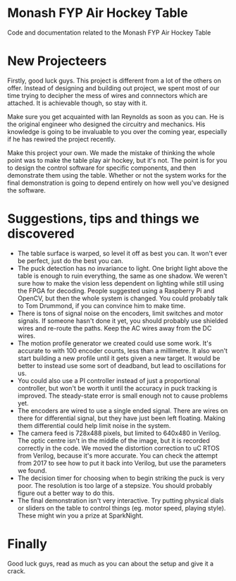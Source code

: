 # Monash FYP Air Hockey Table
Code and documentation related to the Monash FYP Air Hockey Table

# New Projecteers
Firstly, good luck guys. This project is different from a lot of the others on offer.
Instead of designing and building out project, we spent most of our time trying to decipher the mess of wires and connnectors
which are attached. It is achievable though, so stay with it.

Make sure you get acquainted with Ian Reynolds as soon as you can. He is the original engineer who designed the circuitry and mechanics.
His knowledge is going to be invaluable to you over the coming year, especially if he has rewired the project recently.

Make this project your own. We made the mistake of thinking the whole point was to make the table play air hockey, but it's not.
The point is for you to design the control software for specific components, and then demonstrate them using the table.
Whether or not the system works for the final demonstration is going to depend entirely on how well you've designed the software.

# Suggestions, tips and things we discovered

* The table surface is warped, so level it off as best you can. It won't ever be perfect, just do the best you can.
* The puck detection has no invariance to light. One bright light above the table is enough to ruin everything, the same as one shadow.
We weren't sure how to make the vision less dependent on lighting while still using the FPGA for decoding. People suggested using a
Raspberry Pi and OpenCV, but then the whole system is changed. You could probably talk to Tom Drummond, if you can convince him to make time.
* There is tons of signal noise on the encoders, limit switches and motor signals. If someone hasn't done it yet, you should probably use
shielded wires and re-route the paths. Keep the AC wires away from the DC wires.
* The motion profile generator we created could use some work. It's accurate to with 100 encoder counts, less than a millimetre.
It also won't start building a new profile until it gets given a new target. It would be better to instead use some sort of deadband,
but lead to oscillations for us.
* You could also use a PI controller instead of just a proportional controller, but won't be worth it until the accuracy in puck tracking is
improved. The steady-state error is small enough not to cause problems yet.
* The encoders are wired to use a single ended signal. There are wires on there for differential signal, but they have just been left
floating. Making them differential could help limit noise in the system.
* The camera feed is 728x488 pixels, but limited to 640x480 in Verilog. The optic centre isn't in the middle of the image, but it is
recorded correctly in the code. We moved the distortion correction to uC RTOS from Verilog, because it's more accurate. You can check
the attempt from 2017 to see how to put it back into Verilog, but use the parameters we found.
* The decision timer for choosing when to begin striking the puck is very poor. The resolution is too large of a stepsize. You should
probably figure out a better way to do this.
* The final demonstration isn't very interactive. Try putting physical dials or sliders on the table to control things (eg. motor speed,
playing style). These might win you a prize at SparkNight.

# Finally
Good luck guys, read as much as you can about the setup and give it a crack.
